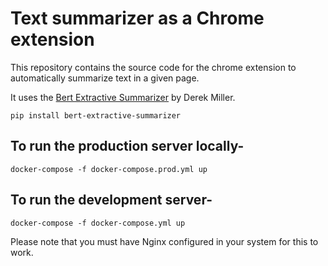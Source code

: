# Text summarizer as a Chrome extension
This repository contains the source code for the chrome extension to automatically summarize text in a given page.

It uses the [Bert Extractive Summarizer](https://pypi.org/project/bert-extractive-summarizer/) by Derek Miller.
```
pip install bert-extractive-summarizer
```

## To run the production server locally-
```
docker-compose -f docker-compose.prod.yml up
```
## To run the development server-
```
docker-compose -f docker-compose.yml up
```

Please note that you must have Nginx configured in your system for this to work. 

